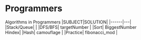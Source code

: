 # Programmers
Algorithms in Programmers
|SUBJECT|SOLUTION|
|------|---|
|Stack/Queue| |
|DFS/BFS| targetNumber |
|Sort| BiggestNumber <br> Hindex|
|Hash| camouflage |
|Practice| fibonacci_mod |
